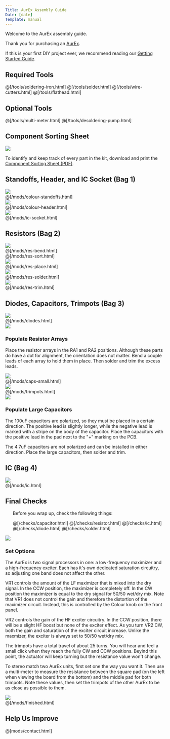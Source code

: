 ```yaml
---
Title: AurEx Assembly Guide
Date: [date]
Template: manual
---
```


<div>
  <div class="step-header">Welcome to the AurEx assembly guide.</div>
  <div class="step-description">
      <p>Thank you for purchasing an <a href="https://www.diyrecordingequipment.com/products/aurex">AurEx</a>.</p>
      <p>If this is your first DIY project ever, we recommend reading our <a href="http://www.diyrecordingequipment.com/pages/getting-started">Getting Started Guide</a>.</p>
  </div>
</div>


<h2>Required Tools</h2>

@[/tools/soldering-iron.html]
@[/tools/solder.html]
@[/tools/wire-cutters.html]
@[/tools/flathead.html]

<h2>Optional Tools</h2>

@[/tools/multi-meter.html]
@[/tools/desoldering-pump.html]

<h2>Component Sorting Sheet</h2>
<div class="manual-step">
    <div class="step-image">
    <a href="%base_url%/assets/aurex/aurex-sorting-1.0.pdf" target="_blank">
    <img src="%base_url%/assets/pdf-download.png" />
    </a>
    </div>
    <div class="step-description">
        <p>To identify and keep track of every part in the kit, download and print the <a href="%base_url%/assets/aurex/aurex-sorting-1.0.pdf" target="_blank">Component Sorting Sheet (PDF)</a>.</p>
    </div>
</div>

<div id="assembly-guide-content">

<h2>Standoffs, Header, and IC Socket (Bag 1)</h2>

<div class="manual-step">
    <div class="step-image">
    <a href="%base_url%/assets/aurex/colour-standoffs.jpg" target="_blank">
    <img src="%base_url%/assets/aurex/colour-standoffs-600.jpg" />
    </a>
    </div>
    @[/mods/colour-standoffs.html]
</div>

<div class="manual-step">
    <div class="step-image">
    <a href="%base_url%/assets/aurex/colour-header.jpg" target="_blank">
    <img src="%base_url%/assets/aurex/colour-header-600.jpg" />
    </a>
    </div>
    @[/mods/colour-header.html]
</div>

<div class="manual-step">
    <div class="step-image">
    <a href="%base_url%/assets/aurex/ic-socket.jpg" target="_blank">
    <img src="%base_url%/assets/aurex/ic-socket-600.jpg" />
    </a>
    </div>
    @[/mods/ic-socket.html]
</div>

<h2>Resistors (Bag 2)</h2>

<div class="manual-step">
    <div class="step-image">
    <a href="%base_url%/assets/15ips/res-bend.jpg" target="_blank">
    <img src="%base_url%/assets/15ips/res-bend-600.jpg" />
    </a>
    </div>
    @[/mods/res-bend.html]
</div>

<div class="manual-step">
    @[/mods/res-sort.html]
</div>

<div class="manual-step">
    <div class="step-image">
    <a href="%base_url%/assets/aurex/res-place.jpg" target="_blank">
    <img src="%base_url%/assets/aurex/res-place-600.jpg" />
    </a>
    </div>
    @[/mods/res-place.html]
</div>

<div class="manual-step">
    <div class="step-image">
    <a href="%base_url%/assets/aurex/res-solder.jpg" target="_blank">
    <img src="%base_url%/assets/aurex/res-solder-600.jpg" />
    </a>
    </div>
    @[/mods/res-solder.html]
</div>

<div class="manual-step">
    <div class="step-image">
    <a href="%base_url%/assets/aurex/res-trim.jpg" target="_blank">
    <img src="%base_url%/assets/aurex/res-trim-600.jpg" />
    </a>
    </div>
    @[/mods/res-trim.html]
</div>

<h2>Diodes, Capacitors, Trimpots (Bag 3)</h2>

<div class="manual-step">
    <div class="step-image">
    <a href="%base_url%/assets/aurex/diodes.jpg" target="_blank">
    <img src="%base_url%/assets/aurex/diodes-600.jpg" />
    </a>
    </div>
    @[/mods/diodes.html]
</div>

<div class="manual-step">
    <div class="step-image">
      <a href="%base_url%/assets/aurex/res-arrays.jpg" target="_blank">
        <img src="%base_url%/assets/aurex/res-arrays-600.jpg" />
      </a>
    </div>
    <h3 class="step-header">Populate Resistor Arrays</h3>
        <div class="step-description">
        <p>Place the resistor arrays in the RA1 and RA2 positions. Although these parts do have a dot for alignment, the orientation does not matter. Bend a couple leads of each array to hold them in place. Then solder and trim the excess leads.</p>
</div>
  </div>

<div class="manual-step">
    <div class="step-image">
    <a href="%base_url%/assets/aurex/caps-small.jpg" target="_blank">
    <img src="%base_url%/assets/aurex/caps-small-600.jpg" />
    </a>
    </div>
    @[/mods/caps-small.html]
</div>

  <div class="manual-step">
    <div class="step-image">
      <a href="%base_url%/assets/aurex/trimpots.jpg" target="_blank">
        <img src="%base_url%/assets/aurex/trimpots-600.jpg" />
      </a>
    </div>
    @[/mods/trimpots.html]
  </div>
  
  <div class="manual-step">
    <div class="step-image">
      <a href="%base_url%/assets/aurex/caps-large.jpg" target="_blank">
        <img src="%base_url%/assets/aurex/caps-large-600.jpg" />
      </a>
    </div>
    <h3 class="step-header">Populate Large Capacitors</h3>
        <div class="step-description">
        <p>The 100uF capacitors are polarized, so they must be placed in a certain direction. The positive lead is slightly longer, while the negative lead is marked with a stripe on the body of the capacitor. Place the capacitors with the positive lead in the pad next to the "+" marking on the PCB.</p>
        <p>The 4.7uF capacitors are not polarized and can be installed in either direction. Place the large capacitors, then solder and trim.</p>
</div>
</div>
  
<h2>IC (Bag 4)</h2>

  <div class="manual-step">
    <div class="step-image">
      <a href="%base_url%/assets/aurex/ic.jpg" target="_blank">
        <img src="%base_url%/assets/aurex/ic-600.jpg" />
      </a>
    </div>
    @[/mods/ic.html] 
</div>

<h2>Final Checks</h2>
<div class="manual-step">
<ul class="manual-checks">
<p>Before you wrap up, check the following things:</p>
@[/checks/capacitor.html]  
@[/checks/resistor.html] 
@[/checks/ic.html]
@[/checks/diode.html]
@[/checks/solder.html]
</ul>
</div>

<div class="manual-step">
    <div class="step-image">
        <a href="%base_url%/assets/aurex/options.jpg" target="_blank">
        <img src="%base_url%/assets/aurex/options-600.jpg" />
        </a>
    </div>
     <h3 class="step-header">Set Options</h3>
<div class="step-description">
    <p>The AurEx is two signal processors in one: a low-frequency maximizer and a high-frequency exciter. Each has it's own dedicated saturation circuitry, so adjusting one band does not affect the other.</p>
    <p>VR1 controls the amount of the LF maximizer that is mixed into the dry signal. In the CCW position, the maximizer is completely off. In the CW position the maximizer is equal to the dry signal for 50/50 wet/dry mix. Note that VR1 does not control the gain and therefore the distortion of the maximizer circuit. Instead, this is controlled by the Colour knob on the front panel.</p>
    <p>VR2 controls the gain of the HF exciter circuitry. In the CCW position, there will be a slight HF boost but none of the exciter effect. As you turn VR2 CW, both the gain and saturation of the exciter circuit increase. Unlike the maxmizer, the exciter is always set to 50/50 wet/dry mix.</p>
	<p>The trimpots have a total travel of about 25 turns. You will hear and feel a small click when they reach the fully CW and CCW positions. Beyind this point, the actuator will keep turning but the resistance value won't change.</p>
	<p>To stereo match two AurEx units, first set one the way you want it. Then use a multi-meter to measure the resistance between the square pad (on the left when viewing the board from the bottom) and the middle pad for both trimpots. Note these values, then set the trimpots of the other AurEx to be as close as possible to them.</p>
</div>
</div>


<div class="manual-step">
    <div class="step-image">
        <a href="%base_url%/assets/aurex/finished.jpg" target="_blank">
        <img src="%base_url%/assets/aurex/finished-600.jpg" />
        </a>
    </div>
    @[/mods/finished.html]
</div>

</div>

<div class="manual-step">
<h2>Help Us Improve</h2>
    <form action="https://formsubmit.co/support@diyrecordingequipment.com" method="POST" id="form-contact">
      <input type="hidden" name="_subject" value="%meta.title% Feedback">
    @[mods/contact.html]   
    </form>
</div>
